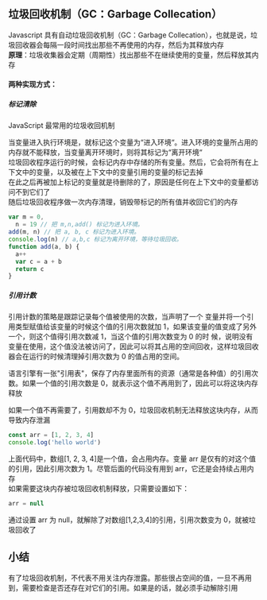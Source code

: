 ## 垃圾回收机制（GC：Garbage Collecation）

Javascript 具有自动垃圾回收机制（GC：Garbage Collecation），也就是说，垃圾回收器会每隔一段时间找出那些不再使用的内存，然后为其释放内存  
**原理**：垃圾收集器会定期（周期性）找出那些不在继续使用的变量，然后释放其内存

#### 两种实现方式：

##### 标记清除

JavaScript 最常用的垃圾收回机制

当变量进入执行环境是，就标记这个变量为“进入环境“。进入环境的变量所占用的内存就不能释放，当变量离开环境时，则将其标记为“离开环境“  
垃圾回收程序运行的时候，会标记内存中存储的所有变量。然后，它会将所有在上下文中的变量，以及被在上下文中的变量引用的变量的标记去掉  
在此之后再被加上标记的变量就是待删除的了，原因是任何在上下文中的变量都访问不到它们了  
随后垃圾回收程序做一次内存清理，销毁带标记的所有值并收回它们的内存

```js
var m = 0,
  n = 19 // 把 m,n,add() 标记为进入环境。
add(m, n) // 把 a, b, c 标记为进入环境。
console.log(n) // a,b,c 标记为离开环境，等待垃圾回收。
function add(a, b) {
  a++
  var c = a + b
  return c
}
```

##### 引用计数

引用计数的策略是跟踪记录每个值被使用的次数，当声明了一个 变量并将一个引用类型赋值给该变量的时候这个值的引用次数就加 1，如果该变量的值变成了另外一个，则这个值得引用次数减 1，当这个值的引用次数变为 0 的时 候，说明没有变量在使用，这个值没法被访问了，因此可以将其占用的空间回收，这样垃圾回收器会在运行的时候清理掉引用次数为 0 的值占用的空间。

语言引擎有一张"引用表"，保存了内存里面所有的资源（通常是各种值）的引用次数。如果一个值的引用次数是 0，就表示这个值不再用到了，因此可以将这块内存释放

如果一个值不再需要了，引用数却不为 0，垃圾回收机制无法释放这块内存，从而导致内存泄漏

```js
const arr = [1, 2, 3, 4]
console.log('hello world')
```

上面代码中，数组[1, 2, 3, 4]是一个值，会占用内存。变量 arr 是仅有的对这个值的引用，因此引用次数为 1。尽管后面的代码没有用到 arr，它还是会持续占用内存  
如果需要这块内存被垃圾回收机制释放，只需要设置如下：

```js
arr = null
```

通过设置 arr 为 null，就解除了对数组[1,2,3,4]的引用，引用次数变为 0，就被垃圾回收了

## 小结

有了垃圾回收机制，不代表不用关注内存泄露。那些很占空间的值，一旦不再用到，需要检查是否还存在对它们的引用。如果是的话，就必须手动解除引用

